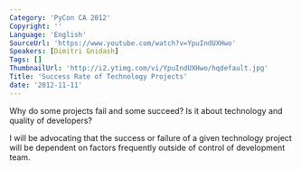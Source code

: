 ```yaml
---
Category: 'PyCon CA 2012'
Copyright: ''
Language: 'English'
SourceUrl: 'https://www.youtube.com/watch?v=YpuIndUXHwo'
Speakers: [Dimitri Gnidash]
Tags: []
ThumbnailUrl: 'http://i2.ytimg.com/vi/YpuIndUXHwo/hqdefault.jpg'
Title: 'Success Rate of Technology Projects'
date: '2012-11-11'
---
```

Why do some projects fail and some succeed? Is it about technology and quality
of developers?

I will be advocating that the success or failure of a given technology project
will be dependent on factors frequently outside of control of development
team.
